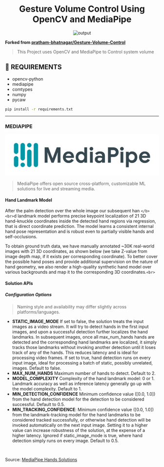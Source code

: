 <div align="center">
  <h1>Gesture Volume Control Using OpenCV and MediaPipe</h1>
  <img alt="output" src="Explanation/assets/hand-gesture/output.gif" />
 </div>

**Forked from [pratham-bhatnagar/Gesture-Volume-Control](https://github.com/pratham-bhatnagar/Gesture-Volume-Control)**

> This Project uses OpenCV and MediaPipe to Control system volume

## 💾 REQUIREMENTS

+ opencv-python
+ mediapipe
+ comtypes
+ numpy
+ pycaw

```bash
pip install -r requirements.txt
```

---

### MEDIAPIPE

<div align="center">
  <img alt="mediapipeLogo" src="Explainations/assets/hand-gesture/mediapipe.png" />
</div>

> MediaPipe offers open source cross-platform, customizable ML solutions for live and streaming media.

#### Hand Landmark Model

After the palm detection over the whole image our subsequent han `</b><br>`d landmark model performs precise keypoint localization of 21 3D hand-knuckle coordinates inside the detected hand regions via regression, that is direct coordinate prediction. The model learns a consistent internal hand pose representation and is robust even to partially visible hands and self-occlusions.

To obtain ground truth data, we have manually annotated ~30K real-world images with 21 3D coordinates, as shown below (we take Z-value from image depth map, if it exists per corresponding coordinate). To better cover the possible hand poses and provide additional supervision on the nature of hand geometry, we also render a high-quality synthetic hand model over various backgrounds and map it to the corresponding 3D coordinates.`<br>`

#### Solution APIs

##### Configuration Options

> Naming style and availability may differ slightly across platforms/languages.

+ **STATIC_IMAGE_MODE**
  If set to false, the solution treats the input images as a video stream. It will try to detect hands in the first input images, and upon a successful detection further localizes the hand landmarks. In subsequent images, once all max_num_hands hands are detected and the corresponding hand landmarks are localized, it simply tracks those landmarks without invoking another detection until it loses track of any of the hands. This reduces latency and is ideal for processing video frames. If set to true, hand detection runs on every input image, ideal for processing a batch of static, possibly unrelated, images. Default to false.
+ **MAX_NUM_HANDS**
  Maximum number of hands to detect. Default to 2.
+ **MODEL_COMPLEXITY**
  Complexity of the hand landmark model: 0 or 1. Landmark accuracy as well as inference latency generally go up with the model complexity. Default to 1.
+ **MIN_DETECTION_CONFIDENCE**
  Minimum confidence value ([0.0, 1.0]) from the hand detection model for the detection to be considered successful. Default to 0.5.
+ **MIN_TRACKING_CONFIDENCE**:
  Minimum confidence value ([0.0, 1.0]) from the landmark-tracking model for the hand landmarks to be considered tracked successfully, or otherwise hand detection will be invoked automatically on the next input image. Setting it to a higher value can increase robustness of the solution, at the expense of a higher latency. Ignored if static_image_mode is true, where hand detection simply runs on every image. Default to 0.5.

<br>

Source: [MediaPipe Hands Solutions](https://google.github.io/mediapipe/solutions/hands#python-solution-api)
